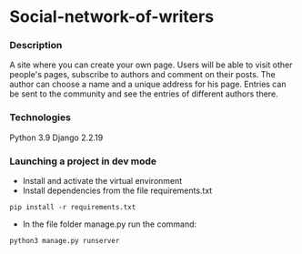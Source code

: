 # Social-network-of-writers
### Description
A site where you can create your own page. Users will be able to visit other people's pages, subscribe to authors and comment on their posts. The author can choose a name and a unique address for his page. Entries can be sent to the community and see the entries of different authors there.
### Technologies
Python 3.9
Django 2.2.19
### Launching a project in dev mode
- Install and activate the virtual environment
- Install dependencies from the file requirements.txt
```
pip install -r requirements.txt
``` 
- In the file folder manage.py run the command:
```
python3 manage.py runserver
```
